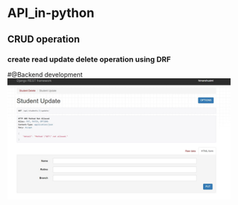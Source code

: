 # API_in-python
## CRUD operation 
### create read update delete operation using DRF
#@Backend development
![crud operations ](https://github.com/Himanshusinghaiml/API_in-python/blob/main/crud.jpg)
